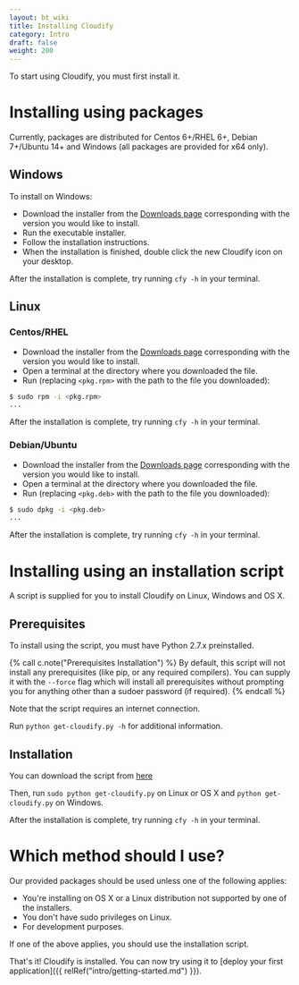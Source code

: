 ```yaml
---
layout: bt_wiki
title: Installing Cloudify
category: Intro
draft: false
weight: 200
---
```


To start using Cloudify, you must first install it.


# Installing using packages

Currently, packages are distributed for Centos 6+/RHEL 6+, Debian 7+/Ubuntu 14+ and Windows (all packages are provided for x64 only).

## Windows

To install on Windows:

* Download the installer from the [Downloads page](http://getcloudify.org/downloads/get_cloudify.html) corresponding with the version you would like to install.
* Run the executable installer.
* Follow the installation instructions.
* When the installation is finished, double click the new Cloudify icon on your desktop.

After the installation is complete, try running `cfy -h` in your terminal.


## Linux

### Centos/RHEL

* Download the installer from the [Downloads page](http://getcloudify.org/downloads/get_cloudify.html) corresponding with the version you would like to install.
* Open a terminal at the directory where you downloaded the file.
* Run (replacing `<pkg.rpm>` with the path to the file you downloaded):

```bash
$ sudo rpm -i <pkg.rpm>
...

```

After the installation is complete, try running `cfy -h` in your terminal.

### Debian/Ubuntu

* Download the installer from the [Downloads page](http://getcloudify.org/downloads/get_cloudify.html) corresponding with the version you would like to install.
* Open a terminal at the directory where you downloaded the file.
* Run (replacing `<pkg.deb>` with the path to the file you downloaded):

```bash
$ sudo dpkg -i <pkg.deb>
...

```

After the installation is complete, try running `cfy -h` in your terminal.

# Installing using an installation script

A script is supplied for you to install Cloudify on Linux, Windows and OS X.

## Prerequisites

To install using the script, you must have Python 2.7.x preinstalled.

{% call c.note("Prerequisites Installation") %}
By default, this script will not install any prerequisites (like pip, or any required compilers). You can supply it with the `--force` flag which will install all prerequisites without prompting you for anything other than a sudoer password (if required).
{% endcall %}

Note that the script requires an internet connection.

Run `python get-cloudify.py -h` for additional information.


## Installation

You can download the script from [here](http://gigaspaces-repository-eu.s3.amazonaws.com/org/cloudify3/get-cloudify.py)

Then, run `sudo python get-cloudify.py` on Linux or OS X and `python get-cloudify.py` on Windows.

After the installation is complete, try running `cfy -h` in your terminal.


# Which method should I use?

Our provided packages should be used unless one of the following applies:

* You're installing on OS X or a Linux distribution not supported by one of the installers.
* You don't have sudo privileges on Linux.
* For development purposes.

If one of the above applies, you should use the installation script.


That's it! Cloudify is installed. You can now try using it to [deploy your first application]({{ relRef("intro/getting-started.md") }}).
